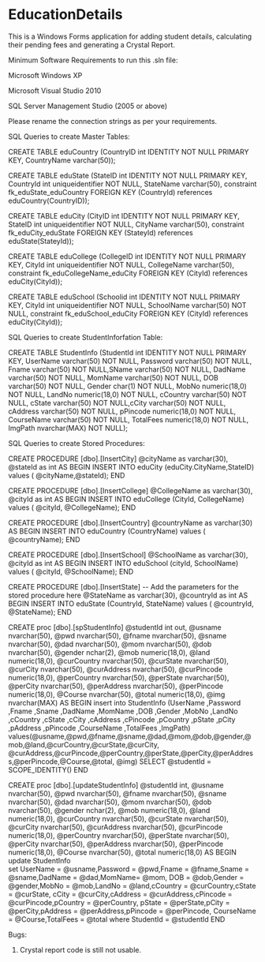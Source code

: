 # EducationDetails
This is a Windows Forms application for adding student details, calculating their pending fees and generating a Crystal Report.

Minimum Software Requirements to run this .sln file:

Microsoft Windows XP

Microsoft Visual Studio 2010

SQL Server Management Studio (2005 or above)

Please rename the connection strings as per your requirements.

SQL Queries to create Master Tables:

CREATE TABLE eduCountry (CountryID int IDENTITY NOT NULL PRIMARY KEY, CountryName varchar(50));

CREATE TABLE eduState (StateID int IDENTITY NOT NULL PRIMARY KEY, CountryId int uniqueidentifier NOT NULL,
StateName varchar(50), constraint fk_eduState_eduCountry FOREIGN KEY (CountryId) references eduCountry(CountryID));

CREATE TABLE eduCity (CityID int IDENTITY NOT NULL PRIMARY KEY, StateID int uniqueidentifier NOT NULL,
CityName varchar(50), constraint fk_eduCity_eduState FOREIGN KEY (StateyId) references eduState(StateyId));

CREATE TABLE eduCollege (CollegeID int IDENTITY NOT NULL PRIMARY KEY, CityId int uniqueidentifier NOT NULL,
CollegeName varchar(50), constraint fk_eduCollegeName_eduCity FOREIGN KEY (CityId) references eduCity(CityId));

CREATE TABLE eduSchool (Schoolid int IDENTITY NOT NULL PRIMARY KEY, CityId int uniqueidentifier NOT NULL,
SchoolName varchar(50) NOT NULL, constraint fk_eduSchool_eduCity FOREIGN KEY (CityId) references eduCity(CityId));

SQL Queries to create StudentInforfation Table:

CREATE TABLE StudentInfo (StudentId int IDENTITY NOT NULL PRIMARY KEY, UserName varchar(50) NOT NULL, 
Password varchar(50) NOT NULL, Fname varchar(50) NOT NULL,SName varchar(50) NOT NULL, DadName varchar(50) NOT NULL,
MomName varchar(50) NOT NULL, DOB varchar(50) NOT NULL, Gender char(1) NOT NULL, MobNo numeric(18,0) NOT NULL, 
LandNo numeric(18,0) NOT NULL, cCountry varchar(50) NOT NULL, cState varchar(50) NOT NULL,cCity varchar(50) NOT NULL,
cAddress varchar(50) NOT NULL, pPincode numeric(18,0) NOT NULL, CourseName varchar(50) NOT NULL, 
TotalFees numeric(18,0) NOT NULL, ImgPath nvarchar(MAX) NOT NULL);

SQL Queries to create Stored Procedures:

CREATE PROCEDURE [dbo].[InsertCity]
	@cityName as varchar(30),
	@stateId as int
AS
BEGIN
	INSERT INTO eduCity (eduCity.CityName,StateID) values ( @cityName,@stateId);
END

CREATE PROCEDURE [dbo].[InsertCollege]
	 @CollegeName as varchar(30),
	 @cityId as int
AS
BEGIN
	INSERT INTO eduCollege (CityId, CollegeName) values ( @cityId, @CollegeName);
END 

CREATE PROCEDURE [dbo].[InsertCountry]
	@countryName as varchar(30)
AS
BEGIN
	INSERT INTO eduCountry (CountryName) values ( @countryName);
END 

CREATE PROCEDURE [dbo].[InsertSchool]
	 @SchoolName as varchar(30),
	 @cityId as int
AS
BEGIN
	INSERT INTO eduSchool (cityId, SchoolName) values ( @cityId, @SchoolName);
END 

CREATE PROCEDURE [dbo].[InsertState]
	-- Add the parameters for the stored procedure here
	 @StateName as varchar(30),
	 @countryId as int
AS
BEGIN
	INSERT INTO eduState (CountryId, StateName) values ( @countryId, @StateName);
END 

CREATE proc [dbo].[spStudentInfo]
@studentId int out,
@usname nvarchar(50),
@pwd nvarchar(50),
@fname nvarchar(50),
@sname nvarchar(50),
@dad nvarchar(50),
@mom nvarchar(50),
@dob nvarchar(50),
@gender nchar(2),
@mob numeric(18,0),
@land numeric(18,0),
@curCountry nvarchar(50),
@curState nvarchar(50),
@curCity nvarchar(50),
@curAddress nvarchar(50),
@curPincode numeric(18,0),
@perCountry nvarchar(50),
@perState nvarchar(50),
@perCity nvarchar(50),
@perAddress nvarchar(50),
@perPincode numeric(18,0),
@Course nvarchar(50),
@total numeric(18,0),
@img nvarchar(MAX)
AS
BEGIN
	insert into StudentInfo (UserName
      ,Password
      ,Fname
      ,Sname
      ,DadName
      ,MomName
      ,DOB
      ,Gender
      ,MobNo
      ,LandNo
      ,cCountry
      ,cState
      ,cCity
      ,cAddress
      ,cPincode
      ,pCountry
      ,pState
      ,pCity
      ,pAddress
      ,pPincode
      ,CourseName
      ,TotalFees
      ,ImgPath)
	  values(@usname,@pwd,@fname,@sname,@dad,@mom,@dob,@gender,@mob,@land,@curCountry,@curState,@curCity,
		@curAddress,@curPincode,@perCountry,@perState,@perCity,@perAddress,@perPincode,@Course,@total,
		@img)
		SELECT @studentId = SCOPE_IDENTITY()
END

CREATE proc [dbo].[updateStudentInfo]
@studentId int,
@usname nvarchar(50),
@pwd nvarchar(50),
@fname nvarchar(50),
@sname nvarchar(50),
@dad nvarchar(50),
@mom nvarchar(50),
@dob nvarchar(50),
@gender nchar(2),
@mob numeric(18,0),
@land numeric(18,0),
@curCountry nvarchar(50),
@curState nvarchar(50),
@curCity nvarchar(50),
@curAddress nvarchar(50),
@curPincode numeric(18,0),
@perCountry nvarchar(50),
@perState nvarchar(50),
@perCity nvarchar(50),
@perAddress nvarchar(50),
@perPincode numeric(18,0),
@Course nvarchar(50),
@total numeric(18,0)
AS
BEGIN
	update StudentInfo       
	set UserName = @usname,Password = @pwd,Fname = @fname,Sname = @sname,DadName = @dad,MomName= @mom,
	DOB = @dob,Gender = @gender,MobNo = @mob,LandNo = @land,cCountry = @curCountry,cState = @curState,
	cCity = @curCity,cAddress = @curAddress,cPincode = @curPincode,pCountry = @perCountry,
	pState = @perState,pCity = @perCity,pAddress = @perAddress,pPincode = @perPincode,
	CourseName = @Course,TotalFees = @total
	where StudentId = @studentId 
END

Bugs:
1. Crystal report code is still not usable.

